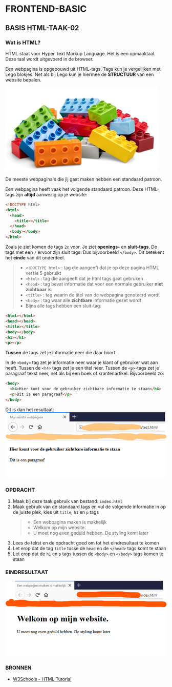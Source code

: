 # FRONTEND-BASIC

## BASIS HTML-TAAK-02

### Wat is HTML?

HTML staat voor Hyper Text Markup Language. Het is een opmaaktaal. Deze taal wordt uitgevoerd in de browser.

Een webpagina is opgebouwd uit HTML-tags. Tags kun je vergelijken met Lego blokjes. Net als bij Lego kun je hiermee de **STRUCTUUR** van een website bepalen.

![lego](images/lego.jpg)

De meeste webpagina's die jij gaat maken hebben een standaard patroon.

Een webpagina heeft vaak het volgende standaard patroon. Deze HTML-tags zijn **altijd** aanwezig op je website:

```html
<!DOCTYPE html>
<html>
  <head>
    <title></title>
  </head>
  <body></body>
</html>
```

Zoals je ziet komen de tags `2x` voor. Je ziet __openings-__ en __sluit-tags__.
De tags met een `/` ervoor zijn sluit tags. Dus bijvoorbeeld `</body>`. Dit betekent het **einde** van dit onderdeel.

> * `<!DOCTYPE html>` : tag die aangeeft dat je op deze pagina HTML versie 5 gebruikt
> * `<html>` : tag die aangeeft dat je html tags gaat gebruken
> * `<head>` : tag bevat informatie dat voor een normale gebruiker __niet zichtbaar__ is
> * `<title>` : tag waarin de titel van de webpagina genoteerd wordt
> * `<body>` : tag waar alle **zichtbare** informatie gezet wordt
> * Bijna alle tags hebben een sluit-tag:

```html
<html></html>
<head></head>
<title></title>
<body></body>
<h1></h1>
<p></p>
```

__Tussen__ de tags zet je informatie neer die daar hoort.

In de `<body>` tag zet je informatie neer waar je klant of gebruiker wat aan heeft. Tussen de `<h4>` tags zet je een titel neer. Tussen de `<p>`-tags zet je paragraaf tekst neer, net als bij een boek of krantenartikel. Bijvoorbeeld zo:

```html
<body>
  <h4>Hier komt voor de gebruiker zichtbare informatie te staan</h4>
  <p>Dit is een paragraaf</p>
</body>
```

Dit is dan het resultaat: 
![een voorbeeld](images/index.png)

### OPDRACHT

1. Maak bij deze taak gebruik van bestand: `index.html`
2. Maak gebruik van de standaard tags en vul de volgende informatie in op de juiste plek, kies uit `title`, `h1` en `p` tags
   > - Een webpagina maken is makkelijk
   > - Welkom op mijn website.
   > - U moet nog even geduld hebben. De styling komt later
3. Lees de tekst en de opdracht goed om tot het eindresultaat te komen
4. Let erop dat de tag `title` tusse de `head` en de `</head>` tags komt te staan
5. Let erop dat de `h1` en `p` tags tussen de `<body>` en `</body>` tags komen te staan

### EINDRESULTAAT

![eerste webpagina](images/resultaat.png)

### BRONNEN

- [W3Schools - HTML Tutorial](https://www.w3schools.com/html/)


<!--- ------------ DIT COMMENTAAR LATEN STAAN AUB ------------
------------------ ------------------------------ ------------
------------------ eagle ref:72508417
------------------ ------------------------------ ------------
------------------ DIT COMMENTAAR LATEN STAAN AUB -------- -->